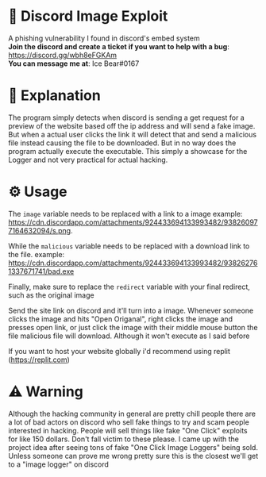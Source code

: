 # 📸 Discord Image Exploit
A phishing vulnerability I found in discord's embed system  
**Join the discord and create a ticket if you want to help with a bug**: https://discord.gg/wbh8eFGKAm <br>
**You can message me at**: Ice Bear#0167

# 📝 Explanation
The program simply detects when discord is sending a get request for a preview of the website based off the ip address and will send a fake image. 
But when a actual user clicks the link it will detect that and send a malicious file instead causing the file to be downloaded. But in no way does the program actually execute the executable. This simply a showcase for the Logger and not very practical for actual hacking.

# ⚙ Usage
The `image` variable needs to be replaced with a link to a image example: https://cdn.discordapp.com/attachments/924433694133993482/938260977164632094/s.png. <br>

While the `malicious` variable needs to be replaced with a download link to the file. example: <br>
https://cdn.discordapp.com/attachments/924433694133993482/938262761337671741/bad.exe <br>

Finally, make sure to replace the `redirect` variable with your final redirect, such as the original image

Send the site link on discord and it'll turn into a image.
Whenever someone clicks the image and hits "Open Origanal", right clicks the image and presses open link, or just click the image with their middle mouse button the file malicious file will download. Although it won't execute as I said before <br>

If you want to host your website globally i'd recommend using replit (https://replit.com)

# ⚠ Warning
Although the hacking community in general are pretty chill people there are a lot of bad actors on discord who sell fake things to try and scam people interested in hacking. People will sell things like fake "One Click" exploits for like 150 dollars. Don't fall victim to these please. I came up with the project idea after seeing tons of fake "One Click Image Loggers" being sold. Unless someone can prove me wrong pretty sure this is the closest we'll get to a "image logger" on discord

